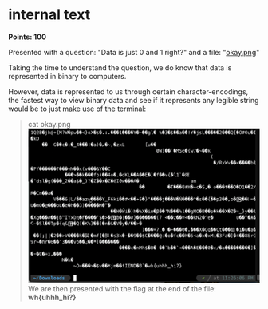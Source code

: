 # internal text
**Points: 100**

Presented with a question: "Data is just 0 and 1 right?" and a file: "[okay.png](okay.png)"

Taking the time to understand the question, we do know that data is represented in binary to computers. 

However, data is represented to us through certain character-encodings, the fastest way to view binary data and see if it represents any legible string would be to just make use of the terminal: 
> cat okay.png
![flag](flag.png)
We are then presented with the flag at the end of the file:
> **wh{uhhh_hi?}**
